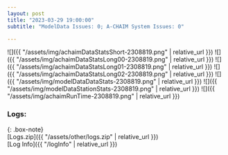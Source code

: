 ```yaml
---
layout: post
title: "2023-03-29 19:00:00"
subtitle: "ModelData Issues: 0; A-CHAIM System Issues: 0"

---
```


![]({{ "/assets/img/achaimDataStatsShort-2308819.png" | relative_url }})
![]({{ "/assets/img/achaimDataStatsLong00-2308819.png" | relative_url }})
![]({{ "/assets/img/achaimDataStatsLong01-2308819.png" | relative_url }})
![]({{ "/assets/img/achaimDataStatsLong02-2308819.png" | relative_url }})
![]({{ "/assets/img/modelDataDataStats-2308819.png" | relative_url }})
![]({{ "/assets/img/modelDataStationStats-2308819.png" | relative_url }})
![]({{ "/assets/img/achaimRunTime-2308819.png" | relative_url }})





### Logs:  
  
{: .box-note}  
[Logs.zip]({{ "/assets/other/logs.zip" | relative_url }})  
[Log Info]({{ "/logInfo" | relative_url }})  
